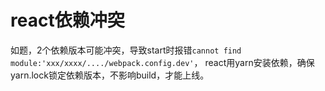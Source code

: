 # react依赖冲突
如题，2个依赖版本可能冲突，导致start时报错`cannot find module:'xxx/xxxx/..../webpack.config.dev'`，
react用yarn安装依赖，确保yarn.lock锁定依赖版本，不影响build，才能上线。
